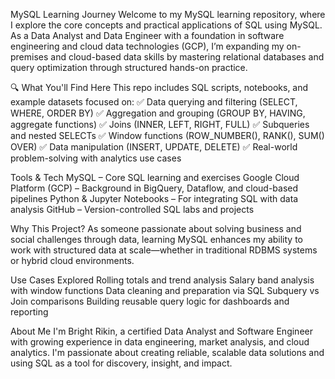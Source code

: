 MySQL Learning Journey
Welcome to my MySQL learning repository, where I explore the core concepts and practical applications of SQL using MySQL. As a Data Analyst and Data Engineer with a foundation in software engineering and cloud data technologies (GCP), I’m expanding my on-premises and cloud-based data skills by mastering relational databases and query optimization through structured hands-on practice.

🔍 What You'll Find Here
This repo includes SQL scripts, notebooks, and example datasets focused on:
✅ Data querying and filtering (SELECT, WHERE, ORDER BY)
✅ Aggregation and grouping (GROUP BY, HAVING, aggregate functions)
✅ Joins (INNER, LEFT, RIGHT, FULL)
✅ Subqueries and nested SELECTs
✅ Window functions (ROW_NUMBER(), RANK(), SUM() OVER)
✅ Data manipulation (INSERT, UPDATE, DELETE)
✅ Real-world problem-solving with analytics use cases

Tools & Tech
MySQL – Core SQL learning and exercises
Google Cloud Platform (GCP) – Background in BigQuery, Dataflow, and cloud-based pipelines
Python & Jupyter Notebooks – For integrating SQL with data analysis
GitHub – Version-controlled SQL labs and projects

Why This Project?
As someone passionate about solving business and social challenges through data, learning MySQL enhances my ability to work with structured data at scale—whether in traditional RDBMS systems or hybrid cloud environments.

Use Cases Explored
Rolling totals and trend analysis
Salary band analysis with window functions
Data cleaning and preparation via SQL
Subquery vs Join comparisons
Building reusable query logic for dashboards and reporting

About Me
I'm Bright Rikin, a certified Data Analyst and Software Engineer with growing experience in data engineering, market analysis, and cloud analytics. I'm passionate about creating reliable, scalable data solutions and using SQL as a tool for discovery, insight, and impact.